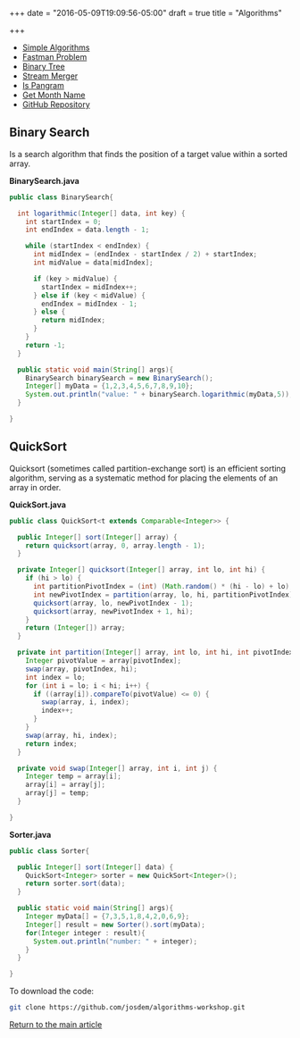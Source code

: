 +++
date = "2016-05-09T19:09:56-05:00"
draft = true
title = "Algorithms"

+++

* [Simple Algorithms](/techtalk/algorithms/simple)
* [Fastman Problem](/techtalk/algorithms/algorithm_fastman)
* [Binary Tree](/techtalk/algorithms/algorithm_binary_tree)
* [Stream Merger](/techtalk/algorithms/algorithm_stream_merger)
* [Is Pangram](/techtalk/algorithms/algorithm_is_pangram)
* [Get Month Name](/techtalk/algorithms/get_month_name)
* [GitHub Repository](https://github.com/josdem/algorithms-workshop)


## Binary Search
Is a search algorithm that finds the position of a target value within a sorted array.

**BinarySearch.java**

```java
public class BinarySearch{

  int logarithmic(Integer[] data, int key) {
    int startIndex = 0;
    int endIndex = data.length - 1;

    while (startIndex < endIndex) {
      int midIndex = (endIndex - startIndex / 2) + startIndex;
      int midValue = data[midIndex];

      if (key > midValue) {
        startIndex = midIndex++;
      } else if (key < midValue) {
        endIndex = midIndex - 1;
      } else {
        return midIndex;
      }
    }
    return -1;
  }

  public static void main(String[] args){
    BinarySearch binarySearch = new BinarySearch();
    Integer[] myData = {1,2,3,4,5,6,7,8,9,10};
    System.out.println("value: " + binarySearch.logarithmic(myData,5));
  }

}
```

## QuickSort

Quicksort (sometimes called partition-exchange sort) is an efficient sorting algorithm, serving as a systematic method for placing the elements of an array in order.

**QuickSort.java**

```java
public class QuickSort<t extends Comparable<Integer>> {

  public Integer[] sort(Integer[] array) {
    return quicksort(array, 0, array.length - 1);
  }

  private Integer[] quicksort(Integer[] array, int lo, int hi) {
    if (hi > lo) {
      int partitionPivotIndex = (int) (Math.random() * (hi - lo) + lo);
      int newPivotIndex = partition(array, lo, hi, partitionPivotIndex);
      quicksort(array, lo, newPivotIndex - 1);
      quicksort(array, newPivotIndex + 1, hi);
    }
    return (Integer[]) array;
  }

  private int partition(Integer[] array, int lo, int hi, int pivotIndex) {
    Integer pivotValue = array[pivotIndex];
    swap(array, pivotIndex, hi);
    int index = lo;
    for (int i = lo; i < hi; i++) {
      if ((array[i]).compareTo(pivotValue) <= 0) {
        swap(array, i, index);
        index++;
      }
    }
    swap(array, hi, index);
    return index;
  }

  private void swap(Integer[] array, int i, int j) {
    Integer temp = array[i];
    array[i] = array[j];
    array[j] = temp;
  }

}
```

**Sorter.java**

```java
public class Sorter{

  public Integer[] sort(Integer[] data) {
    QuickSort<Integer> sorter = new QuickSort<Integer>();
    return sorter.sort(data);
  }

  public static void main(String[] args){
    Integer myData[] = {7,3,5,1,8,4,2,0,6,9};
    Integer[] result = new Sorter().sort(myData);
    for(Integer integer : result){
      System.out.println("number: " + integer);
    }
  }

}

```

To download the code:

```bash
git clone https://github.com/josdem/algorithms-workshop.git
```


[Return to the main article](/techtalk/techtalks)
